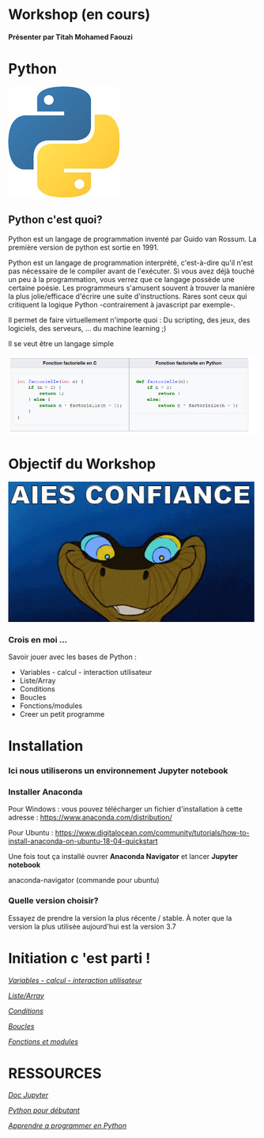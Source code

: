 # Workshop (en cours)

#### Présenter par Titah Mohamed Faouzi

# Python
![](https://github.com/faouzifouz/Python/blob/master/python.jpg)
## Python c'est quoi?

Python est un langage de programmation inventé par Guido van Rossum. La première version de python est sortie en 1991.

Python est un langage de programmation interprété, c'est-à-dire qu'il n'est pas nécessaire de le compiler avant de l'exécuter. Si vous avez déjà touché un peu à la programmation, vous verrez que ce langage possède une certaine poésie. Les programmeurs s'amusent souvent à trouver la manière la plus jolie/efficace d'écrire une suite d'instructions. Rares sont ceux qui critiquent la logique Python -contrairement à javascript par exemple-. 

Il permet de faire virtuellement n'importe quoi : Du scripting, des jeux, des logiciels, des serveurs, ... du machine learning ;)

Il se veut être un langage simple

![](https://github.com/faouzifouz/Python/blob/master/intro.PNG)

# Objectif du Workshop 

![](https://github.com/faouzifouz/Python/blob/master/junglegif.gif)
### Crois en moi ... 

Savoir jouer avec les bases de Python :

* Variables - calcul - interaction utilisateur 
* Liste/Array
* Conditions
* Boucles
* Fonctions/modules
* Creer un petit programme

# Installation

###  Ici nous utiliserons  un environnement Jupyter notebook

### Installer Anaconda

Pour Windows : vous pouvez télécharger un fichier d'installation à cette adresse : https://www.anaconda.com/distribution/

Pour Ubuntu : https://www.digitalocean.com/community/tutorials/how-to-install-anaconda-on-ubuntu-18-04-quickstart

Une fois tout ça installé ouvrer **Anaconda Navigator** et lancer **Jupyter notebook**

anaconda-navigator (commande pour ubuntu)

### Quelle version choisir?

Essayez de prendre la version la plus récente / stable. À noter que la version la plus utilisée aujourd'hui est la version 3.7

# Initiation c 'est parti !

*[Variables - calcul - interaction utilisateur](https://github.com/faouzifouz/Python/blob/master/1.%20Prise%20en%20main.ipynb)*

*[Liste/Array](https://github.com/faouzifouz/Python/blob/master/Liste-Array%20v.ipynb)*

*[Conditions](https://github.com/faouzifouz/Python/blob/master/Conditions.ipynb)*

*[Boucles](https://github.com/faouzifouz/Python/blob/master/Boucles.ipynb)*

*[Fonctions et modules](https://github.com/faouzifouz/Python/blob/master/Fonctions%20et%20Modules.ipynb)*


# RESSOURCES


*[Doc Jupyter](https://jupyter.org/documentation)*

*[Python pour débutant](https://python-django.dev/)*

*[Apprendre a programmer en Python](https://openclassrooms.com/fr/courses/235344-apprenez-a-programmer-en-python/230659-decouvrez-python)*

